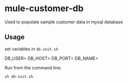 # mule-customer-db

Used to populate sample customer data in mysql database

## Usage
set variables in `db-init.sh`

DB_USER=<user-name>
DB_HOST=<host-name-or-ip-address>
DB_PORT=<port>
DB_NAME=<databsae-name>

Run from the command line:

`sh db-init.sh`